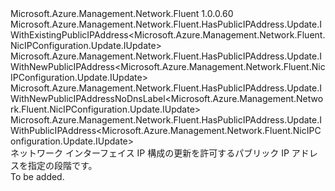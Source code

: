 <Type Name="IWithPublicIPAddress" FullName="Microsoft.Azure.Management.Network.Fluent.NicIPConfiguration.Update.IWithPublicIPAddress">
  <TypeSignature Language="C#" Value="public interface IWithPublicIPAddress : Microsoft.Azure.Management.Network.Fluent.HasPublicIPAddress.Update.IWithExistingPublicIPAddress&lt;Microsoft.Azure.Management.Network.Fluent.NicIPConfiguration.Update.IUpdate&gt;, Microsoft.Azure.Management.Network.Fluent.HasPublicIPAddress.Update.IWithNewPublicIPAddress&lt;Microsoft.Azure.Management.Network.Fluent.NicIPConfiguration.Update.IUpdate&gt;, Microsoft.Azure.Management.Network.Fluent.HasPublicIPAddress.Update.IWithNewPublicIPAddressNoDnsLabel&lt;Microsoft.Azure.Management.Network.Fluent.NicIPConfiguration.Update.IUpdate&gt;, Microsoft.Azure.Management.Network.Fluent.HasPublicIPAddress.Update.IWithPublicIPAddress&lt;Microsoft.Azure.Management.Network.Fluent.NicIPConfiguration.Update.IUpdate&gt;" />
  <TypeSignature Language="ILAsm" Value=".class public interface auto ansi abstract IWithPublicIPAddress implements class Microsoft.Azure.Management.Network.Fluent.HasPublicIPAddress.Update.IWithExistingPublicIPAddress`1&lt;class Microsoft.Azure.Management.Network.Fluent.NicIPConfiguration.Update.IUpdate&gt;, class Microsoft.Azure.Management.Network.Fluent.HasPublicIPAddress.Update.IWithNewPublicIPAddress`1&lt;class Microsoft.Azure.Management.Network.Fluent.NicIPConfiguration.Update.IUpdate&gt;, class Microsoft.Azure.Management.Network.Fluent.HasPublicIPAddress.Update.IWithNewPublicIPAddressNoDnsLabel`1&lt;class Microsoft.Azure.Management.Network.Fluent.NicIPConfiguration.Update.IUpdate&gt;, class Microsoft.Azure.Management.Network.Fluent.HasPublicIPAddress.Update.IWithPublicIPAddress`1&lt;class Microsoft.Azure.Management.Network.Fluent.NicIPConfiguration.Update.IUpdate&gt;" />
  <TypeSignature Language="DocId" Value="T:Microsoft.Azure.Management.Network.Fluent.NicIPConfiguration.Update.IWithPublicIPAddress" />
  <TypeSignature Language="VB.NET" Value="Public Interface IWithPublicIPAddress&#xA;Implements IWithExistingPublicIPAddress(Of IUpdate), IWithNewPublicIPAddress(Of IUpdate), IWithNewPublicIPAddressNoDnsLabel(Of IUpdate), IWithPublicIPAddress(Of IUpdate)" />
  <TypeSignature Language="F#" Value="type IWithPublicIPAddress = interface&#xA;    interface IWithPublicIPAddress&lt;IUpdate&gt;&#xA;    interface IWithExistingPublicIPAddress&lt;IUpdate&gt;&#xA;    interface IWithNewPublicIPAddress&lt;IUpdate&gt;&#xA;    interface IWithNewPublicIPAddressNoDnsLabel&lt;IUpdate&gt;" />
  <AssemblyInfo>
    <AssemblyName>Microsoft.Azure.Management.Network.Fluent</AssemblyName>
    <AssemblyVersion>1.0.0.60</AssemblyVersion>
  </AssemblyInfo>
  <Interfaces>
    <Interface>
      <InterfaceName>Microsoft.Azure.Management.Network.Fluent.HasPublicIPAddress.Update.IWithExistingPublicIPAddress&lt;Microsoft.Azure.Management.Network.Fluent.NicIPConfiguration.Update.IUpdate&gt;</InterfaceName>
    </Interface>
    <Interface>
      <InterfaceName>Microsoft.Azure.Management.Network.Fluent.HasPublicIPAddress.Update.IWithNewPublicIPAddress&lt;Microsoft.Azure.Management.Network.Fluent.NicIPConfiguration.Update.IUpdate&gt;</InterfaceName>
    </Interface>
    <Interface>
      <InterfaceName>Microsoft.Azure.Management.Network.Fluent.HasPublicIPAddress.Update.IWithNewPublicIPAddressNoDnsLabel&lt;Microsoft.Azure.Management.Network.Fluent.NicIPConfiguration.Update.IUpdate&gt;</InterfaceName>
    </Interface>
    <Interface>
      <InterfaceName>Microsoft.Azure.Management.Network.Fluent.HasPublicIPAddress.Update.IWithPublicIPAddress&lt;Microsoft.Azure.Management.Network.Fluent.NicIPConfiguration.Update.IUpdate&gt;</InterfaceName>
    </Interface>
  </Interfaces>
  <Docs>
    <summary>
            ネットワーク インターフェイス IP 構成の更新を許可するパブリック IP アドレスを指定の段階です。
            </summary>
    <remarks>To be added.</remarks>
  </Docs>
  <Members />
</Type>